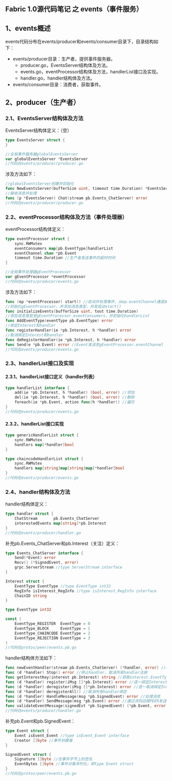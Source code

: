 ## Fabric 1.0源代码笔记 之 events（事件服务）

## 1、events概述

events代码分布在events/producer和events/consumer目录下，目录结构如下：

* events/producer目录：生产者，提供事件服务器。
    * producer.go，EventsServer结构体及方法。
    * events.go，eventProcessor结构体及方法，handlerList接口及实现。
    * handler.go，handler结构体及方法。
* events/consumer目录：消费者，获取事件。

## 2、producer（生产者）

### 2.1、EventsServer结构体及方法

EventsServer结构体定义：（空）

```go
type EventsServer struct {
}

//全局事件服务器globalEventsServer
var globalEventsServer *EventsServer
//代码在events/producer/producer.go
```

涉及方法如下：

```go
//globalEventsServer创建并初始化
func NewEventsServer(bufferSize uint, timeout time.Duration) *EventsServer
//接收消息并处理
func (p *EventsServer) Chat(stream pb.Events_ChatServer) error
//代码在events/producer/producer.go
```

### 2.2、eventProcessor结构体及方法（事件处理器）

eventProcessor结构体定义：

```go
type eventProcessor struct {
    sync.RWMutex
    eventConsumers map[pb.EventType]handlerList
    eventChannel chan *pb.Event
    timeout time.Duration //生产者发送事件的超时时间
}

//全局事件处理器gEventProcessor
var gEventProcessor *eventProcessor
//代码在events/producer/events.go
```

涉及方法如下：

```go
func (ep *eventProcessor) start() //启动并处理事件，从ep.eventChannel通道接收消息并处理
//初始化gEventProcessor，并添加消息类型，并发启动start()
func initializeEvents(bufferSize uint, tout time.Duration) 
//添加消息类型至gEventProcessor.eventConsumers，并初始化handlerList
func AddEventType(eventType pb.EventType) error 
//绑定Interest和handler
func registerHandler(ie *pb.Interest, h *handler) error 
//取消绑定Interest和handler
func deRegisterHandler(ie *pb.Interest, h *handler) error 
func Send(e *pb.Event) error //Event发送至gEventProcessor.eventChannel
//代码在events/producer/events.go
```

### 2.3、handlerList接口及实现

#### 2.3.1、handlerList接口定义（handler列表）

```go
type handlerList interface {
    add(ie *pb.Interest, h *handler) (bool, error) //添加
    del(ie *pb.Interest, h *handler) (bool, error) //删除
    foreach(ie *pb.Event, action func(h *handler)) //遍历
}
//代码在events/producer/events.go
```

#### 2.3.2、handlerList接口实现

```go
type genericHandlerList struct {
    sync.RWMutex
    handlers map[*handler]bool
}

type chaincodeHandlerList struct {
    sync.RWMutex
    handlers map[string]map[string]map[*handler]bool
}
//代码在events/producer/events.go
```

### 2.4、handler结构体及方法

handler结构体定义：

```go
type handler struct {
    ChatStream       pb.Events_ChatServer
    interestedEvents map[string]*pb.Interest
}
//代码在events/producer/handler.go
```

补充pb.Events_ChatServer和pb.Interest（关注）定义：

```go
type Events_ChatServer interface {
    Send(*Event) error
    Recv() (*SignedEvent, error)
    grpc.ServerStream //type ServerStream interface
}

Interest struct {
    EventType EventType //type EventType int32
    RegInfo isInterest_RegInfo //type isInterest_RegInfo interface
    ChainID string
}

type EventType int32

const (
    EventType_REGISTER  EventType = 0
    EventType_BLOCK     EventType = 1
    EventType_CHAINCODE EventType = 2
    EventType_REJECTION EventType = 3
)
//代码在protos/peer/events.pb.go
```

handler结构体方法如下：

```go
func newEventHandler(stream pb.Events_ChatServer) (*handler, error) //构造handler
func (d *handler) Stop() error //停止handler，取消所有handler注册
func getInterestKey(interest pb.Interest) string //获取interest.EventType
func (d *handler) register(iMsg []*pb.Interest) error //逐一绑定Interest和handler
func (d *handler) deregister(iMsg []*pb.Interest) error //逐一取消绑定Interest和handler
func (d *handler) deregisterAll() //取消所有handler绑定
func (d *handler) HandleMessage(msg *pb.SignedEvent) error //处理消息
func (d *handler) SendMessage(msg *pb.Event) error //通过流向远程PEER发送消息
func validateEventMessage(signedEvt *pb.SignedEvent) (*pb.Event, error) //验证事件消息
//代码在events/producer/handler.go
```

补充pb.Event和pb.SignedEvent：

```go
type Event struct {
    Event isEvent_Event //type isEvent_Event interface
    Creator []byte //事件创建者
}

SignedEvent struct {
    Signature []byte //在事件字节上的签名
    EventBytes []byte //事件对象序列化，即type Event struct
}
//代码在protos/peer/events.pb.go
```

